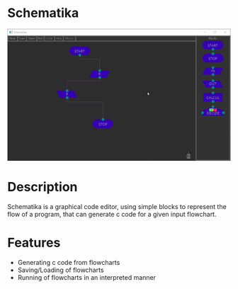 # Schematika
![demo](images/demo.png)

# Description
Schematika is a graphical code editor, using simple blocks to represent the flow of a program, that can generate c code for a given input flowchart.

# Features
- Generating c code from flowcharts
- Saving/Loading of flowcharts
- Running of flowcharts in an interpreted manner
